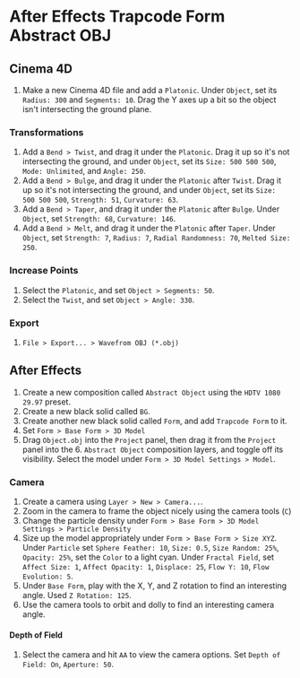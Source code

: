 # After Effects Trapcode Form Abstract OBJ

## Cinema 4D

1. Make a new Cinema 4D file and add a `Platonic`. Under `Object`, set its `Radius: 300` and `Segments: 10`. Drag the Y axes up a bit so the object isn't intersecting the ground plane.

### Transformations

1. Add a `Bend > Twist`, and drag it under the `Platonic`. Drag it up so it's not intersecting the ground, and under `Object`, set its `Size: 500 500 500`, `Mode: Unlimited`, and `Angle: 250`.
2. Add a `Bend > Bulge`, and drag it under the `Platonic` after `Twist`. Drag it up so it's not intersecting the ground, and under `Object`, set its `Size: 500 500 500`, `Strength: 51`, `Curvature: 63`.
3. Add a `Bend > Taper`, and drag it under the `Platonic` after `Bulge`. Under `Object`, set `Strength: 68`, `Curvature: 146`.
4. Add a `Bend > Melt`, and drag it under the `Platonic` after `Taper`. Under `Object`, set `Strength: 7`, `Radius: 7`, `Radial Randomness: 70`, `Melted Size: 250`.

### Increase Points

1. Select the `Platonic`, and set `Object > Segments: 50`.
2. Select the `Twist`, and set `Object > Angle: 330`.

### Export

1. `File > Export... > Wavefrom OBJ (*.obj)`

## After Effects

1. Create a new composition called `Abstract Object` using the `HDTV 1080 29.97` preset.
2. Create a new black solid called `BG`.
3. Create another new black solid called `Form`, and add `Trapcode Form` to it.
4. Set `Form > Base Form > 3D Model`
5. Drag `Object.obj` into the `Project` panel, then drag it from the `Project` panel into the 6. `Abstract Object` composition layers, and toggle off its visibility. Select the model under `Form > 3D Model Settings > Model`.

### Camera

1. Create a camera using `Layer > New > Camera...`.
2. Zoom in the camera to frame the object nicely using the camera tools (`C`)
3. Change the particle density under `Form > Base Form > 3D Model Settings > Particle Density`
4. Size up the model appropriately under `Form > Base Form > Size XYZ`. Under `Particle` set  `Sphere Feather: 10`, `Size: 0.5`, `Size Random: 25%`, `Opacity: 25%`, set the `Color` to a light cyan. Under `Fractal Field`, set `Affect Size: 1`, `Affect Opacity: 1`, `Displace: 25`, `Flow Y: 10`, `Flow Evolution: 5`.
5. Under `Base Form`, play with the X, Y, and Z rotation to find an interesting angle. Used `Z Rotation: 125`.
6. Use the camera tools to orbit and dolly to find an interesting camera angle.

#### Depth of Field

1. Select the camera and hit `AA` to view the camera options. Set `Depth of Field: On`, `Aperture: 50`.
